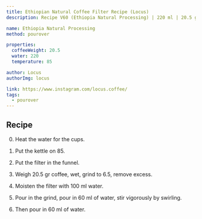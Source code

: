 ```yaml
---
title: Ethiopian Natural Coffee Filter Recipe (Locus)
description: Recipe V60 (Ethiopia Natural Processing) | 220 ml | 20.5 gr

name: Ethiopia Natural Processing
method: pourover

properties:
  coffeeWeight: 20.5
  water: 220
  temperature: 85

author: Locus
authorImg: locus

link: https://www.instagram.com/locus.coffee/
tags:
  - pourover
---
```


## Recipe

0. Heat the water for the cups.

1. Put the kettle on 85.

2. Put the filter in the funnel.

3. Weigh 20.5 gr coffee, wet, grind to 6.5, remove excess.

4. Moisten the filter with 100 ml water.

5. Pour in the grind, pour in 60 ml of water, stir vigorously by swirling.

6. Then pour in 60 ml of water.

<br>


